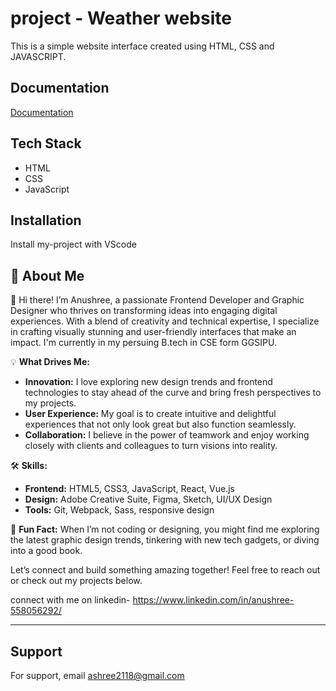 
# project - Weather website
This is a simple website interface created using HTML, CSS and JAVASCRIPT.
## Documentation

[Documentation](https://1drv.ms/w/c/f136ca00c1f5c5a4/EQB5Cn9l8tdGihIx9EVZwZQB6TewhX1lJIIC3H93HmUzjg?e=rVELhG)


## Tech Stack

- HTML 
- CSS
- JavaScript



## Installation

Install my-project with VScode


    
## 🚀 About Me


👋 Hi there! I’m Anushree, a passionate Frontend Developer and Graphic Designer who thrives on transforming ideas into engaging digital experiences. With a blend of creativity and technical expertise, I specialize in crafting visually stunning and user-friendly interfaces that make an impact. I'm currently in my persuing B.tech in CSE form GGSIPU.

💡 **What Drives Me:**
- **Innovation:** I love exploring new design trends and frontend technologies to stay ahead of the curve and bring fresh perspectives to my projects.
- **User Experience:** My goal is to create intuitive and delightful experiences that not only look great but also function seamlessly.
- **Collaboration:** I believe in the power of teamwork and enjoy working closely with clients and colleagues to turn visions into reality.

🛠️ **Skills:**
- **Frontend:** HTML5, CSS3, JavaScript, React, Vue.js
- **Design:** Adobe Creative Suite, Figma, Sketch, UI/UX Design
- **Tools:** Git, Webpack, Sass, responsive design

🌟 **Fun Fact:** When I’m not coding or designing, you might find me exploring the latest graphic design trends, tinkering with new tech gadgets, or diving into a good book.

Let’s connect and build something amazing together! Feel free to reach out or check out my projects below.

connect with me on linkedin- https://www.linkedin.com/in/anushree-558056292/

---



## Support

For support, email ashree2118@gmail.com 


